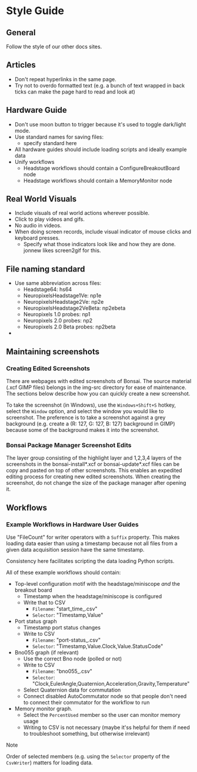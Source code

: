 # Style Guide

## General

Follow the style of our other docs sites.

## Articles

- Don't repeat hyperlinks in the same page.
- Try not to overdo formatted text (e.g. a bunch of text wrapped in back ticks can make the page hard to read and look
  at)

## Hardware Guide

- Don't use moon button to trigger because it's used to toggle dark/light mode.
- Use standard names for saving files:
    - specify standard here
- All hardware guides should include loading scripts and ideally example data
- Unify workflows
    - Headstage workflows should contain a ConfigureBreakoutBoard node
    - Headstage workflows should contain a MemoryMonitor node

## Real World Visuals 

- Include visuals of real world actions wherever possible. 
- Click to play videos and gifs.
- No audio in videos.
- When doing screen records, include visual indicator of mouse clicks and keyboard presses.
    - Specify what those indicators look like and how they are done. jonnew likes screen2gif for this.

## File naming standard

- Use same abbreviation across files:
    - Headstage64: hs64
    - NeuropixelsHeadstage1Ve: np1e
    - NeuropixelsHeadstage2Ve: np2e
    - NeuropixelsHeadstage2VeBeta: np2ebeta
    - Neuropixels 1.0 probes: np1
    - Neuropixels 2.0 probes: np2
    - Neuropixels 2.0 Beta probes: np2beta
- 

## Maintaining screenshots

### Creating Edited Screenshots

There are webpages with edited screenshots of Bonsai. The source material (.xcf GIMP files) belongs in the img-src
directory for ease of maintenance. The sections below describe how you can quickly create a new screenshot.

To take the screenshot (in Windows), use the `Windows+Shift+S` hotkey, select the `Window` option, and select the window
you would like to screenshot. The preference is to take a screenshot against a grey background (e.g. create a (R: 127,
G: 127, B: 127) background in GIMP) because some of the background makes it into the screenshot.

### Bonsai Package Manager Screenshot Edits

The layer group consisting of the highlight layer and 1,2,3,4 layers of the screenshots in the bonsai-install\*.xcf or
bonsai-update\*.xcf files can be copy and pasted on top of other screenshots. This enables an expedited editing process
for creating new edited screenshots. When creating the screenshot, do not change the size of the package manager after
opening it.

## Workflows

### Example Workflows in Hardware User Guides

Use "FileCount" for writer operators with a `Suffix` property. This makes loading data easier than using a timestamp
because not all files from a given data acquisition session have the same timestamp.

Consistency here facilitates scripting the data loading Python scripts.

All of these example workflows should contain:
- Top-level configuration motif with the headstage/miniscope *and* the breakout board
    - Timestamp when the headstage/miniscope is configured
    - Write that to CSV
        - `Filename`: "start_time_.csv"
        - `Selector`: "Timestamp,Value"
- Port status graph
    - Timestamp port status changes
    - Write to CSV
        - `Filename`: "port-status_.csv"
        - `Selector`: "Timestamp,Value.Clock,Value.StatusCode"
- Bno055 graph (if relevant)
    - Use the correct Bno node (polled or not)
    - Write to CSV
        - `Filename`: "bno055_.csv"
        - `Selector`: "Clock,EulerAngle,Quaternion,Acceleration,Gravity,Temperature"
    - Select Quaternion data for commutation
    - Connect disabled AutoCommutator node so that people don't need to connect their commutator for the workflow to
      run
- Memory monitor graph. 
    - Select the `PercentUsed` member so the user can monitor memory usage
    - Writing to CSV is not necessary (maybe it'ss helpful for them if need to troubleshoot something, but otherwise
        irrelevant)

> [!NOTE]
> Order of selected members (e.g. using the `Selector` property of the `CsvWriter`) matters for loading data.
